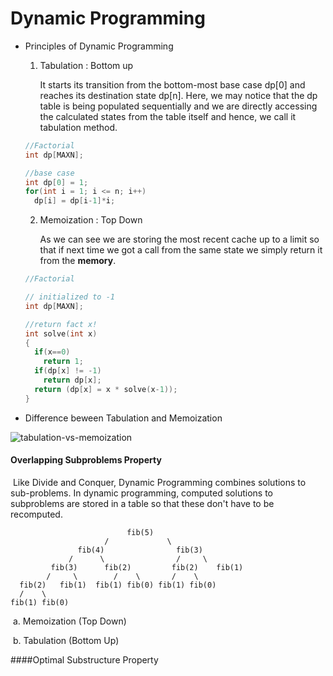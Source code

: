 # Dynamic Programming





* Principles of Dynamic Programming

  1. Tabulation : Bottom up

     It starts its transition from the bottom-most base case dp[0] and reaches its destination state dp[n]. Here, we may notice that the dp table is being populated sequentially and we are directly accessing the calculated states from the table itself and hence, we call it tabulation method.

  ```c++
  //Factorial
  int dp[MAXN];
  
  //base case
  int dp[0] = 1;
  for(int i = 1; i <= n; i++)
    dp[i] = dp[i-1]*i;
  ```

  

  2. Memoization : Top Down

     As we can see we are storing the most recent cache up to a limit so that if next time we got a call from the same state we simply return it from the **memory**.

  ```c++
  //Factorial
  
  // initialized to -1
  int dp[MAXN];
  
  //return fact x!
  int solve(int x)
  {
    if(x==0)
      return 1;
    if(dp[x] != -1)
      return dp[x];
    return (dp[x] = x * solve(x-1));
  }
  ```



* Difference beween Tabulation and Memoization

![tabulation-vs-memoization](https://media.geeksforgeeks.org/wp-content/cdn-uploads/Tabulation-vs-Memoization-1.png)







#### Overlapping Subproblems Property

​		Like Divide and Conquer, Dynamic Programming combines solutions to sub-problems. In dynamic programming, computed solutions to subproblems are stored in a table so that these don't have to be recomputed.

```
                          fib(5)
                     /             \
               fib(4)                fib(3)
             /      \                /     \
         fib(3)      fib(2)         fib(2)    fib(1)
        /     \        /    \       /    \
  fib(2)   fib(1)  fib(1) fib(0) fib(1) fib(0)
  /    \
fib(1) fib(0)
```

​	a. Memoization (Top Down)

​	b. Tabulation (Bottom Up)



####Optimal Substructure Property













